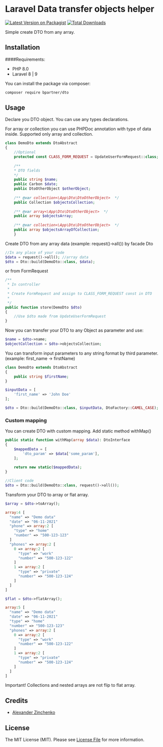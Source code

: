 # Laravel Data transfer objects helper

[![Latest Version on Packagist](https://img.shields.io/packagist/v/bpartner/dto.svg?style=flat-square)](https://packagist.org/packages/bpartner/dto)
[![Total Downloads](https://img.shields.io/packagist/dt/bpartner/dto.svg?style=flat-square)](https://packagist.org/packages/bpartner/dto)


Simple create DTO from any array.

## Installation

####Requirements:
- PHP 8.0
- Laravel 8 | 9

You can install the package via composer:

```bash
composer require bpartner/dto
```

## Usage
Declare you DTO object. You can use any types declarations.

For array or collection you can use PHPDoc annotation with type of data inside. Supported only array and collection.

```php
class DemoDto extends DtoAbstract
{
    //Optional
    protected const CLASS_FORM_REQUEST = UpdateUserFormRequest::class;
    
    /**
    * DTO fields
    */
    public string $name;
    public Carbon $date;
    public DtoOtherObject $otherObject;
    
    /** @var collection<\App\Dto\DtoOtherObject>  */
    public Collection $objectsCollection;
    
    /** @var array<\App\Dto\DtoOtherObject>  */
    public array $objectsArray;
    
    /** @var collection<\App\Dto\DtoOtherObject>  */
    public array $objectsArrayOfCollection;
    }
```

Create DTO from any array data (example: request()->all()) by facade Dto

```php
//In any place of your code
$data = request()->all(); //array data
$dto = Dto::build(DemoDto::class, $data);
```
or from FormRequest

```php
/**
 * In controller
 * 
 * Create FormRequest and assign to CLASS_FORM_REQUEST const in DTO
 * 
 */ 
public function store(DemoDto $dto)
{
    //Use $dto made from UpdateUserFormRequest
}
```


Now you can transfer your DTO to any Object as parameter and use:

```php
$name = $dto->name;
$objectCollection = $dto->objectsCollection;
```

You can transform input parameters to any string format by third parameter. (example: first_name -> firstName)

```php
class DemoDto extends DtoAbstract
{
    public string $firstName;
}

$inputData = [
    'first_name' => 'John Doe'
];

$dto = Dto::build(DemoDto::class, $inputData, DtoFactory::CAMEL_CASE);

```

### Custom mapping

You can create DTO with custom mapping. Add static method withMap()

```php
public static function withMap(array $data): DtoInterface
{
    $mappedData = [
        'dto_param' => $data['some_param'],
    ];
    
    return new static($mappedData);
}

//Client code
$dto = Dto::build(DemoDto::class, request()->all());
```

Transform your DTO to array or flat array.

```php
$array = $dto->toArray();

array:4 [
  "name" => "Demo data"
  "date" => "06-11-2021"
  "phone" => array:2 [
    "type" => "home"
    "number" => "500-123-123"
  ]
  "phones" => array:2 [
    0 => array:2 [
      "type" => "work"
      "number" => "500-123-122"
    ]
    1 => array:2 [
      "type" => "private"
      "number" => "500-123-124"
    ]
  ]
]

$flat = $dto->flatArray();

array:5 [                       
  "name" => "Demo data"         
  "date" => "06-11-2021"        
  "type" => "home"              
  "number" => "500-123-123"     
  "phones" => array:2 [         
    0 => array:2 [              
      "type" => "work"          
      "number" => "500-123-122" 
    ]                           
    1 => array:2 [              
      "type" => "private"       
      "number" => "500-123-124" 
    ]                           
  ]                             
]                               
```
Important! Collections and nested arrays are not flip to flat array.

## Credits

- [Alexander Zinchenko](https://github.com/bpartner)

## License

The MIT License (MIT). Please see [License File](LICENSE.md) for more information.
